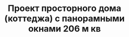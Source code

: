 ---
title: Проект просторного дома (коттеджа) с панорамными окнами 206 м кв
description: Проект просторного каменного дома (коттеджа) с панорамными окнами с пятью спальнями и двумя балконами.  Площадь&#58; 206 м.кв.

layout: project
permalink: /proekty/:path

featured:
weight: 1400

project-title: Просторный дом с панорамными окнами
project-catalog-title: Просторный дом
project-name: DK-206
tiny-description: Коттедж с панорамными окнами и балконами

short-description: "Идея дома - много естественного света: высокие угловые окна в спальнях и на кухне, три больших окна в гостиной и террасы с двух сторон. Первый и второй этаж соединен лестницей, которая поднимается вдоль двусветного окна в просторный холл с выходом на балкон. В конструкции коттеджа вместо центральной стены сделана колонна, что дает возможность создать индивидуальное внутреннее пространство: от трех до шести спален или кабинет с бильярдной."

price-project: "60 000 р"
price-build:

area: "206"

related:
- DK-136
- DK-178
- DK-213

params:
- name: "Площадь дома:"
  value: "206м<sup>2</sup>"
- name: "Площадь 1-го этажа:"
  value: "109м<sup>2</sup>"
- name: "Площадь 2-го этажа:"
  value: "97м<sup>2</sup>"
- name: "Крыльца, балконы"
  value: "53м<sup>2</sup>"
- name: "Габаритные размеры"
  value: "12.32 x 16.38м"
- name: "Спальни"
  value: "4"
- name: "Санузлы"
  value: "3"
- name: "Высота 1-го этажа"
  value: "3.1м"
- name: "Высота 2-го этажа"
  value: "3.1м"
- name: "Фундамент"
  value: "Монолитный ж/б"
- name: "Конструкция стен"
  value: "Газобетон 400мм"
- name: "Перекрытия"
  value: "Монолитные ж/б"
- name: "Покрытие кровли"
  value: "Гибкая черепица"
- name: "Облицовка стен"
  value: "Клинкерная плитка, термососна"

options:
- name: "Зеркальный проект"
  value: "5 000 р"
- name: "Паспорт дома"
  value: "5 000 р"
- name: "Проект отопления"
  value: "30 000 р"
- name: "Водоснабжение, канализация"
  value: "30 000 р"
- name: "Проект электрики"
  value: "30 000 р"
- name: "Проект подвала"
  value: "30 000 р"
- name: "Пристройка навеса для а/м"
  value: "15 000 р"
- name: "Замена материала стен"
  value: "20 000 р"
- name: "Изменение фундамента"
  value: "20 000 р"
- name: "Перепланировка (перегородки)"
  value: "5 000 р"
- name: "Дизайн интерьера"
  value: "120 000 р"

  
---